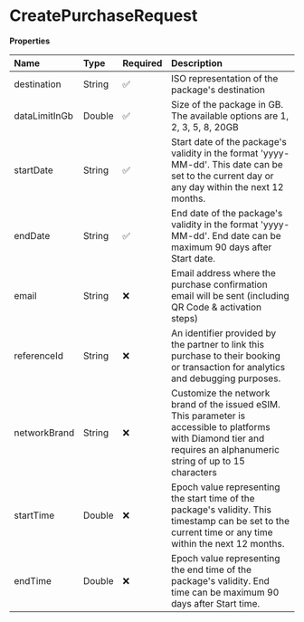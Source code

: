 # CreatePurchaseRequest

**Properties**

| Name          | Type   | Required | Description                                                                                                                                                            |
| :------------ | :----- | :------- | :--------------------------------------------------------------------------------------------------------------------------------------------------------------------- |
| destination   | String | ✅       | ISO representation of the package's destination                                                                                                                        |
| dataLimitInGb | Double | ✅       | Size of the package in GB. The available options are 1, 2, 3, 5, 8, 20GB                                                                                               |
| startDate     | String | ✅       | Start date of the package's validity in the format 'yyyy-MM-dd'. This date can be set to the current day or any day within the next 12 months.                         |
| endDate       | String | ✅       | End date of the package's validity in the format 'yyyy-MM-dd'. End date can be maximum 90 days after Start date.                                                       |
| email         | String | ❌       | Email address where the purchase confirmation email will be sent (including QR Code & activation steps)                                                                |
| referenceId   | String | ❌       | An identifier provided by the partner to link this purchase to their booking or transaction for analytics and debugging purposes.                                      |
| networkBrand  | String | ❌       | Customize the network brand of the issued eSIM. This parameter is accessible to platforms with Diamond tier and requires an alphanumeric string of up to 15 characters |
| startTime     | Double | ❌       | Epoch value representing the start time of the package's validity. This timestamp can be set to the current time or any time within the next 12 months.                |
| endTime       | Double | ❌       | Epoch value representing the end time of the package's validity. End time can be maximum 90 days after Start time.                                                     |

<!-- This file was generated by liblab | https://liblab.com/ -->
